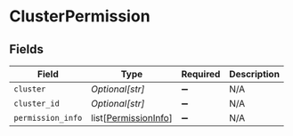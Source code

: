 # ClusterPermission


## Fields

| Field                                                         | Type                                                          | Required                                                      | Description                                                   |
| ------------------------------------------------------------- | ------------------------------------------------------------- | ------------------------------------------------------------- | ------------------------------------------------------------- |
| `cluster`                                                     | *Optional[str]*                                               | :heavy_minus_sign:                                            | N/A                                                           |
| `cluster_id`                                                  | *Optional[str]*                                               | :heavy_minus_sign:                                            | N/A                                                           |
| `permission_info`                                             | list[[PermissionInfo](../../models/shared/permissioninfo.md)] | :heavy_minus_sign:                                            | N/A                                                           |